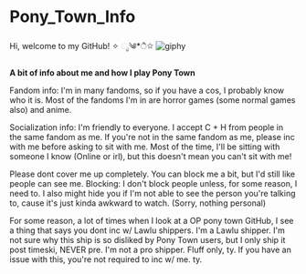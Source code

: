 # Pony_Town_Info
Hi, welcome to my GitHub!
✧ ೃ༄*ੈ✩
![giphy](https://github.com/user-attachments/assets/c0640721-b750-49e2-a563-c99b5a5be476)

**A bit of info about me and how I play Pony Town**

Fandom info: I'm in many fandoms, so if you have a cos, I probably know who it is. Most of the fandoms I'm in are horror games (some normal games also) and anime.

Socialization info: I'm friendly to everyone. I accept C + H from people in the same fandom as me. If you're not in the same fandom as me, please inc with me before asking to sit with me. Most of the time, I'll be sitting with someone I know (Online or irl), but this doesn't mean you can't sit with me!

Please dont cover me up completely. You can block me a bit, but I'd still like people can see me. 
Blocking: I don't block people unless, for some reason, I need to. I also might hide you if I'm not able to see the person you're talking to, cause it's just kinda awkward to watch. (Sorry, nothing personal)

For some reason, a lot of times when I look at a OP pony town GitHub, I see a thing that says you dont inc w/ Lawlu shippers. I'm a Lawlu shipper. I'm not sure why this ship is so disliked by Pony Town users, but I only ship it post timeski, NEVER pre. I'm not a pro shipper. Fluff only, ty. If you have an issue with this, you're not required to inc w/ me. ty.
